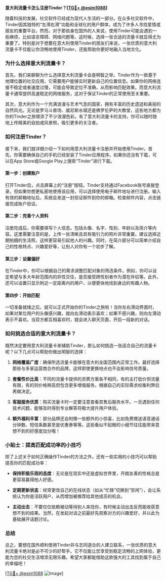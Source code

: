 **意大利流量卡怎么注册Tinder？[[TG💪+ @esim1088](https://t.me/s/esim1088)]**

随着科技的发展，社交软件已经成为现代人生活的一部分。在众多社交软件中，Tinder因其独特的“左滑右滑”功能和全球化的用户群体，成为了许多人寻找爱情或朋友的重要平台。然而，对于那些身在国外的人来说，使用Tinder可能会遇到一些麻烦，比如语言障碍、网络问题等。这时候，选择一张合适的流量卡就显得尤为重要了。特别是对于想要在意大利使用Tinder的朋友们来说，一张优质的意大利流量卡不仅能让你流畅地使用Tinder，还能帮助你更好地融入当地文化。

### **为什么选择意大利流量卡？**

首先，我们来聊聊为什么选择意大利流量卡会是明智之举。Tinder作为一款基于地理位置的社交应用，它需要用户能够实时更新自己的位置信息。如果你的网络连接不稳定或者速度过慢，可能会导致定位不准确，从而影响匹配效果。而意大利流量卡通常提供高速稳定的网络服务，这对于保证Tinder的正常使用至关重要。

其次，意大利作为一个充满浪漫与艺术气息的国家，拥有丰富的历史遗迹和美丽的自然风光。无论是罗马斗兽场、威尼斯水城还是佛罗伦萨的大教堂，这些地方都为你的Tinder之旅增添了不少浪漫色彩。有了意大利流量卡的支持，你可以随时随地上传精美的自拍或风景照，吸引更多的关注者。

### **如何注册Tinder？**

接下来，我们就详细介绍一下如何用意大利流量卡注册并开始使用Tinder。首先，你需要确保自己的手机已经安装了Tinder应用程序。如果你还没有下载，可以在App Store或Google Play上搜索“Tinder”进行下载。

#### **第一步：创建账户**

打开Tinder后，点击屏幕上的“注册”按钮。Tinder支持通过Facebook账号直接登录，但如果你想更私密地使用该应用，可以选择使用电子邮件地址进行注册。输入有效的邮箱地址后，系统会发送一封验证邮件到你的邮箱。检查邮件内容，点击链接完成账户验证。

#### **第二步：完善个人资料**

注册完成后，你需要填写个人信息。包括头像、名字、性别、年龄以及简介等内容。这里需要注意的是，上传一张清晰且具有吸引力的照片非常重要。建议选择近期拍摄的生活照，这样更容易引起他人的兴趣。同时，在简介部分可以简单介绍自己的性格特点、兴趣爱好等，让别人对你有一个初步了解。

#### **第三步：设置偏好**

在Tinder中，你可以根据自己的需求调整匹配对象的筛选条件。例如，你可以设定希望与多大年龄范围内的异性交往，是否接受跨性别者作为潜在伴侣等。此外，还可以设置只显示附近一定距离内的用户，以便更快地找到身边的有趣人物。

#### **第四步：开始匹配**

一切准备就绪之后，就可以正式开始你的Tinder之旅啦！当你左右滑动界面时，如果对某位用户的头像感兴趣，就向右滑动表示喜欢；如果不感兴趣，则向左滑动表示不喜欢。当双方都互相喜欢时，就会进入聊天页面，开启一段新的对话。

### **如何挑选合适的意大利流量卡？**

既然决定要用意大利流量卡来辅助Tinder，那么如何挑选一张适合自己的流量卡呢？以下几点可以帮助你做出明智的选择：

1. **网络覆盖广度**：确保所选流量卡能够在意大利全国范围内正常工作。最好选择那些与多家运营商合作的品牌，这样即使更换地点也不会影响信号质量。
   
2. **套餐性价比高**：不同的流量卡提供的资费方案各不相同，有的主打低价但流量有限，有的则价格稍高但包含更多增值服务。根据自己的实际需求权衡利弊后再做决定。
   
3. **客服服务优质**：购买流量卡时一定要注意查看其售后服务水平。一旦遇到任何技术问题，能够及时得到专业解答将极大提升用户体验。
   
4. **额外福利丰富**：部分品牌还会附赠一些额外的小惊喜，比如免费赠送语音通话分钟数、短信条数甚至是优惠券等等。这些看似不起眼的小细节往往能带来意想不到的好感度加分哦！

### **小贴士：提高匹配成功率的小技巧**

除了上述关于如何正确操作Tinder的方法之外，还有一些实用的小技巧可以帮助提高你的匹配成功率：

- **保持积极乐观的态度**：无论是在现实中还是虚拟世界里，开朗友善的性格总是更容易赢得他人好感。
  
- **定期更新状态**：经常更改自己的在线状态（如从“忙碌”切换到“空闲”），会让系统认为你是活跃用户，从而增加被推荐给其他成员的机会。
  
- **主动出击**：不要仅仅依赖被动等待别人来找你，有时候主动出击反而能收获意想不到的结果。当然，在发起对话之前最好先观察对方的兴趣爱好，并以此为基础展开话题讨论。

### **总结**

总之，要想在国外顺利使用Tinder并与志同道合的人建立联系，一张优质的意大利流量卡绝对是必不可少的好帮手。它不仅能让您享受到稳定流畅的上网体验，更能为您的社交生活增添无限乐趣。希望大家都能借助这款强大的工具找到属于自己的幸福吧！

[[TG💪+ @esim1088](https://t.me/s/esim1088) ![Image](https://i.postimg.cc/4NQfJmqS/Snipaste-2025-05-13-00-14-12.png)]